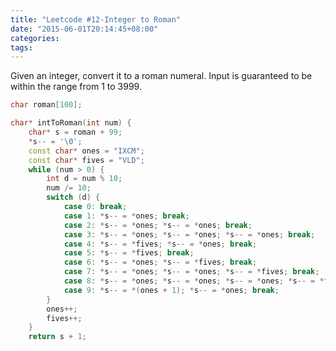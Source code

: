 ```yaml
---
title: "Leetcode #12-Integer to Roman"
date: "2015-06-01T20:14:45+08:00"
categories:
tags:
---
```


                                            
Given an integer, convert it to a roman numeral.
Input is guaranteed to be within the range from 1 to 3999.


```cpp
char roman[100];

char* intToRoman(int num) {
    char* s = roman + 99;
    *s-- = '\0';
    const char* ones = "IXCM";
    const char* fives = "VLD";
    while (num > 0) {
        int d = num % 10;
        num /= 10;
        switch (d) {
            case 0: break;
            case 1: *s-- = *ones; break;
            case 2: *s-- = *ones; *s-- = *ones; break;
            case 3: *s-- = *ones; *s-- = *ones; *s-- = *ones; break;
            case 4: *s-- = *fives; *s-- = *ones; break;
            case 5: *s-- = *fives; break;
            case 6: *s-- = *ones; *s-- = *fives; break;
            case 7: *s-- = *ones; *s-- = *ones; *s-- = *fives; break;
            case 8: *s-- = *ones; *s-- = *ones; *s-- = *ones; *s-- = *fives; break;
            case 9: *s-- = *(ones + 1); *s-- = *ones; break;
        }
        ones++;
        fives++;
    }
    return s + 1;
